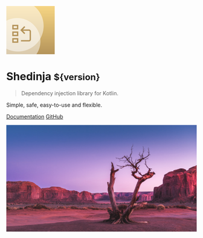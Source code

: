 ![Logo](logo.svg)

# Shedinja <small style="font-family: var(--base-font-family);">${version}</small>

> Dependency injection library for Kotlin.

Simple, safe, easy-to-use and flexible.

[Documentation](/#shedinja-main) [GitHub](https://github.com/utybo/Shedinja)

![](bg.jpg)
